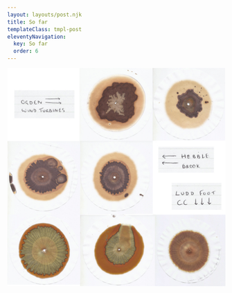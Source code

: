 ```yaml
---
layout: layouts/post.njk
title: So far
templateClass: tmpl-post
eleventyNavigation:
  key: So far
  order: 6
---
```


![Prints from the project so far](images/soilchromas.jpg)


